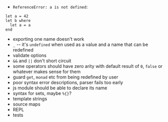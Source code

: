 - `ReferenceError: a is not defined`:
```
let a = 42
let b where
  let a = a
end
```
- exporting one name doesn't work
- `_` -- it's `undefined` when used as a value and a name that can be redefined
- validate options
- `&&` and `||` don't short circuit
- some operators should have zero arity with default result of `0`, `false` or whatever makes sense for them
- guard `get`, `monad` etc from being redefined by user
- poor syntax error descriptions, parser fails too early
- js module should be able to declare its name
- syntax for sets, maybe `%{}`?
- template strings
- source maps
- REPL
- tests
